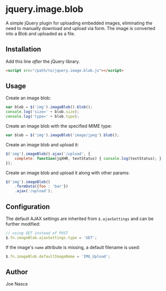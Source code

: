 # jquery.image.blob

A simple jQuery plugin for uploading embedded images, eliminating the need to manually download and upload via form.  The image is converted into a Blob and uploaded as a file.

## Installation

Add this line *after* the jQuery library.

```html
<script src="/path/to/jquery.image.blob.js"></script>
```

## Usage

Create an image blob:

```javascript
var blob = $('img').imageBlob().blob();
console.log('size=' + blob.size);
console.log('type=' + blob.type);
```

Create an image blob with the specified MIME type:

```javascript
var blob = $('img').imageBlob('image/jpeg').blob();
```

Create an image blob and upload it:

```javascript
$('img').imageBlob().ajax('/upload', {
    complete: function(jqXHR, textStatus) { console.log(textStatus); } 
});
```
Create an image blob and upload it along with other params:

```javascript
$('img').imageBlob()
    .formData({foo : 'bar'})
    .ajax('/upload');
```

## Configuration

The default AJAX settings are inherited from `$.ajaxSettings` and can be further modified:

```javascript
// using GET instead of POST
$.fn.imageBlob.ajaxSettings.type = 'GET';
```

If the image's `name` attribute is missing, a default filename is used:

```javascript
$.fn.imageBlob.defaultImageName = 'IMG_Upload';
```

## Author
Joe Nasca
